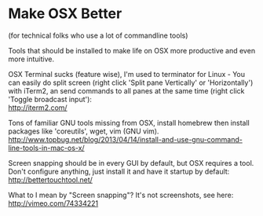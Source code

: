 Make OSX Better 
===============  
(for technical folks who use a lot of commandline tools)

Tools that should be installed to make life on OSX more productive and even more intuitive. 


OSX Terminal sucks (feature wise), I'm used to terminator for Linux - You can easily do split screen (right click 'Split pane Vertically' or 'Horizontally') with iTerm2, an send commands to all panes at the same time (right click 'Toggle broadcast input'):  
http://iterm2.com/  

Tons of familiar GNU tools missing from OSX, install homebrew then install packages like 'coreutils', wget, vim (GNU vim).  
http://www.topbug.net/blog/2013/04/14/install-and-use-gnu-command-line-tools-in-mac-os-x/  

Screen snapping should be in every GUI by default, but OSX requires a tool.  Don't configure anything, just install it and have it startup by default:  
http://bettertouchtool.net/  

What to I mean by "Screen snapping"?  It's not screenshots, see here:  
http://vimeo.com/74334221


